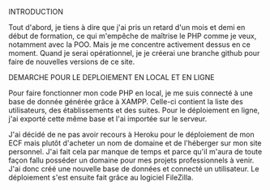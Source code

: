 INTRODUCTION

Tout d'abord, je tiens à dire que j'ai pris un retard d'un mois et demi en début de formation, ce qui m'empêche de maîtrise le PHP comme je veux, notamment avec la POO. Mais je me concentre activement dessus en ce moment. Quand je serai opérationnel, je je créerai une branche github pour faire de nouvelles versions de ce site.


DEMARCHE POUR LE DEPLOIEMENT EN LOCAL ET EN LIGNE

Pour faire fonctionner mon code PHP en local, je me suis connecté à une base de donnée générée grâce à XAMPP. Celle-ci contient la liste des utilisateurs, des établissements et des suites. Pour le déploiement en ligne, j'ai exporté cette même base et l'ai importée sur le serveur.

J'ai décidé de ne pas avoir recours à Heroku pour le déploiement de mon ECF mais plutôt d'acheter un nom de domaine et de l'héberger sur mon site personnel. J'ai fait cela par manque de temps et parce qu'il m'aura de toute façon fallu posséder un domaine pour mes projets professionnels à venir. J'ai donc créé une nouvelle base de données et connecté un utilisateur. Le déploiement s'est ensuite fait grâce au logiciel FileZilla.

